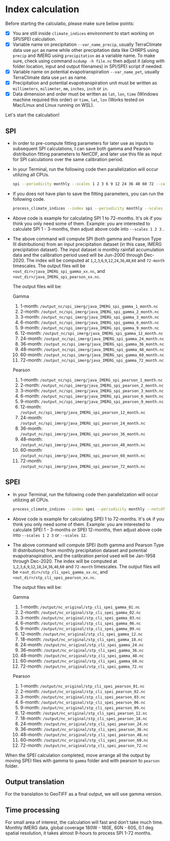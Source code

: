 # Index calculation

Before starting the calculatio, please make sure below points:

* [x] You are still inside `climate_indices` environment to start working on SPI/SPEI calculation.  
* [x] Variable name on precipitation `--var_name_precip`, usually TerraClimate data use `ppt` as name while other precipitation data like CHIRPS using `precip` and IMERG using `precipitation` as a variable name. To make sure, check using command `ncdump -h file.nc` then adjust it (along with folder location, input and output filenames) in SPI/SPEI script if needed.  
* [x] Variable name on potential evapotranspiration `--var_name_pet`, usually TerraClimate data use `pet` as name.  
* [x] Precipitation and potential evapotranspiration unit must be written as `millimeters`, `milimeter`, `mm`, `inches`, `inch` or `in`.  
* [x] Data dimension and order must be written as `lat`, `lon`, `time` (Windows machine required this order) or `time`, `lat`, `lon` (Works tested on Mac/Linux and Linux running on WSL).  

Let's start the calculation!  


## SPI 

* In order to pre-compute fitting parameters for later use as inputs to subsequent SPI calculations, I can save both gamma and Pearson distribution fitting parameters to NetCDF, and later use this file as input for SPI calculations over the same calibration period.  

* In your Terminal, run the following code then parallelization will occur utilizing all CPUs.  

	``` bash
	spi --periodicity monthly --scales 1 2 3 6 9 12 24 36 48 60 72 --calibration_start_year 2000 --calibration_end_year 2020 --netcdf_precip /input_nc/java_cli_imerg_1months_2000_2020.nc --var_name_precip precipitation --output_file_base /output_nc/spi_imerg/java_IMERG --multiprocessing all --save_params /fitting/java_IMERG_fitting.nc --overwrite
	```

* If you does not have plan to save the fitting parameters, you can run the following code.  

	``` bash
	process_climate_indices --index spi --periodicity monthly --scales 1 2 3 6 9 12 24 36 48 60 72 --calibration_start_year 2000 --calibration_end_year 2020 --netcdf_precip /input_nc/java_cli_imerg_1months_2000_2020.nc --var_name_precip precipitation --output_file_base /output_nc/spi_imerg/java_IMERG --multiprocessing all
	```

* Above code is example for calculating SPI 1 to 72-months. It's ok if you think you only need some of them. Example: you are interested to calculate SPI 1 - 3-months, then adjust above code into `--scales 1 2 3` .  

* The above command will compute SPI (both gamma and Pearson Type III distributions) from an input precipitation dataset (in this case, IMERG precipitation dataset). The input dataset is monthly rainfall accumulation data and the calibration period used will be Jun-2000 through Dec-2020. The index will be computed at `1`,`2`,`3`,`6`,`9`,`12`,`24`,`36`,`48`,`60` and `72-month` timescales. The output files will be `<out_dir>/java_IMERG_spi_gamma_xx.nc`, and `<out_dir>/java_IMERG_spi_pearson_xx.nc`.  

	The output files will be:

	Gamma

	1. 1-month: `/output_nc/spi_imerg/java_IMERG_spi_gamma_1_month.nc`</br>
	2. 2-month: `/output_nc/spi_imerg/java_IMERG_spi_gamma_2_month.nc`</br>
	3. 3-month: `/output_nc/spi_imerg/java_IMERG_spi_gamma_3_month.nc`</br>
	4. 6-month: `/output_nc/spi_imerg/java_IMERG_spi_gamma_6_month.nc`</br>
	5. 9-month: `/output_nc/spi_imerg/java_IMERG_spi_gamma_9_month.nc`</br>
	6. 12-month: `/output_nc/spi_imerg/java_IMERG_spi_gamma_12_month.nc`</br>
	7. 24-month: `/output_nc/spi_imerg/java_IMERG_spi_gamma_24_month.nc`</br>
	8. 36-month: `/output_nc/spi_imerg/java_IMERG_spi_gamma_36_month.nc`</br>
	9. 48-month: `/output_nc/spi_imerg/java_IMERG_spi_gamma_48_month.nc`</br>
	10. 60-month: `/output_nc/spi_imerg/java_IMERG_spi_gamma_60_month.nc`</br>
	11. 72-month: `/output_nc/spi_imerg/java_IMERG_spi_gamma_72_month.nc`</br>

	Pearson

	1. 1-month: `/output_nc/spi_imerg/java_IMERG_spi_pearson_1_month.nc`</br>
	2. 2-month: `/output_nc/spi_imerg/java_IMERG_spi_pearson_2_month.nc`</br>
	3. 3-month: `/output_nc/spi_imerg/java_IMERG_spi_pearson_3_month.nc`</br>
	4. 6-month: `/output_nc/spi_imerg/java_IMERG_spi_pearson_6_month.nc`</br>
	5. 9-month: `/output_nc/spi_imerg/java_IMERG_spi_pearson_9_month.nc`</br>
	6. 12-month: `/output_nc/spi_imerg/java_IMERG_spi_pearson_12_month.nc`</br>
	7. 24-month: `/output_nc/spi_imerg/java_IMERG_spi_pearson_24_month.nc`</br>
	8. 36-month: `/output_nc/spi_imerg/java_IMERG_spi_pearson_36_month.nc`</br>
	9. 48-month: `/output_nc/spi_imerg/java_IMERG_spi_pearson_48_month.nc`</br>
	10. 60-month: `/output_nc/spi_imerg/java_IMERG_spi_pearson_60_month.nc`</br>
	11. 72-month: `/output_nc/spi_imerg/java_IMERG_spi_pearson_72_month.nc`</br>


## SPEI

* In your Terminal, run the following code then parallelization will occur utilizing all CPUs.  

	``` bash
	process_climate_indices --index spei --periodicity monthly --netcdf_precip /downloads/terraclimate/ppt/nc_merge/stp_cli_terraclimate_ppt_1958_2020.nc --var_name_precip ppt --netcdf_pet /downloads/terraclimate/pet/nc_merge/stp_cli_terraclimate_pet_1958_2020.nc --var_name_pet pet --output_file_base /Users/gost/temp/terraclimate/spei/output/nc_original/spt_cli_spei --scales 1 2 3 6 9 12 18 24 36 48 60 72 --calibration_start_year 1958 --calibration_end_year 2020 --multiprocessing all
	```

* Above code is example for calculating SPEI 1 to 72-months. It's ok if you think you only need some of them. Example: you are interested to calculate SPEI 1 - 3-months or SPEI 12-months, then adjust above code into `--scales 1 2 3` or `--scales 12`.  

* The above command will compute SPEI (both gamma and Pearson Type III distributions) from monthly precipitation dataset and potential evapotranspiration, and the calibration period used will be Jan-1958 through Dec-2020. The index will be computed at `1`,`2`,`3`,`6`,`9`,`12`,`18`,`24`,`36`,`48`,`60` and `72-month` timescales. The output files will be <`out_dir>/stp_cli_spei_gamma_xx.nc`, and `<out_dir>/stp_cli_spei_pearson_xx.nc`.  

	The output files will be:

	Gamma

	1. 1-month: `/output/nc_original/stp_cli_spei_gamma_01.nc`</br>
	2. 2-month: `/output/nc_original/stp_cli_spei_gamma_02.nc`</br>
	3. 3-month: `/output/nc_original/stp_cli_spei_gamma_03.nc`</br>
	4. 6-month: `/output/nc_original/stp_cli_spei_gamma_06.nc`</br>
	5. 9-month: `/output/nc_original/stp_cli_spei_gamma_09.nc`</br>
	6. 12-month: `/output/nc_original/stp_cli_spei_gamma_12.nc`</br>
	7. 18-month: `/output/nc_original/stp_cli_spei_gamma_18.nc`</br>
	8. 24-month: `/output/nc_original/stp_cli_spei_gamma_24.nc`</br>
	9. 36-month: `/output/nc_original/stp_cli_spei_gamma_36.nc`</br>
	10. 48-month: `/output/nc_original/stp_cli_spei_gamma_48.nc`</br>
	11. 60-month: `/output/nc_original/stp_cli_spei_gamma_60.nc`</br>
	12. 72-month: `/output/nc_original/stp_cli_spei_gamma_72.nc`</br>

	Pearson

	1. 1-month: `/output/nc_original/stp_cli_spei_pearson_01.nc`</br>
	2. 2-month: `/output/nc_original/stp_cli_spei_pearson_02.nc`</br>
	3. 3-month: `/output/nc_original/stp_cli_spei_pearson_03.nc`</br>
	4. 6-month: `/output/nc_original/stp_cli_spei_pearson_06.nc`</br>
	5. 9-month: `/output/nc_original/stp_cli_spei_pearson_09.nc`</br>
	6. 12-month: `/output/nc_original/stp_cli_spei_pearson_12.nc`</br>
	7. 18-month: `/output/nc_original/stp_cli_spei_pearson_18.nc`</br>
	8. 24-month: `/output/nc_original/stp_cli_spei_pearson_24.nc`</br>
	9. 36-month: `/output/nc_original/stp_cli_spei_pearson_36.nc`</br>
	10. 48-month: `/output/nc_original/stp_cli_spei_pearson_48.nc`</br>
	11. 60-month: `/output/nc_original/stp_cli_spei_pearson_60.nc`</br>
	12. 72-month: `/output/nc_original/stp_cli_spei_pearson_72.nc`</br>


When the SPEI calculation completed, move arrange all the output by moving SPEI files with gamma to `gamma` folder and with pearson to `pearson` folder.  


## Output translation

For the translation to GeoTIFF as a final output, we will use gamma version.  


## Time processing

For small area of interest, the calculation will fast and don’t take much time. Monthly IMERG data, global coverage 180W - 180E, 60N - 60S, 0.1 deg spatial resolution, it takes almost 9-hours to process SPI 1-72 months.  